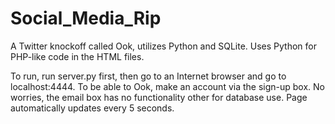 # Social_Media_Rip
A Twitter knockoff called Ook, utilizes Python and SQLite. Uses Python for PHP-like code in the HTML files.

To run, run server.py first, then go to an Internet browser and go to localhost:4444.
To be able to Ook, make an account via the sign-up box. No worries, the email box has no functionality other for database use.
Page automatically updates every 5 seconds.
